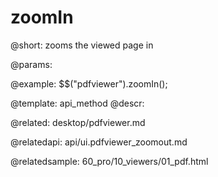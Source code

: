 zoomIn
=============

@short:
	zooms the viewed page in

@params:


@example:
$$("pdfviewer").zoomIn();

@template:	api_method
@descr:

@related:
desktop/pdfviewer.md

@relatedapi:
api/ui.pdfviewer_zoomout.md

@relatedsample:
60_pro/10_viewers/01_pdf.html

